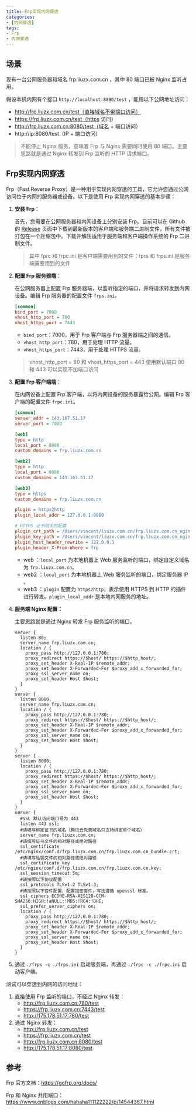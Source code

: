 ```yaml
---
title: Frp实现内网穿透
categories:
- [内网穿透]
tags:
- Frp
- 内网穿透
---
```


## 场景

现有一台公网服务器和域名 frp.liuzx.com.cn ，其中 80 端口已被 Nginx 监听占用。

假设本机内网有个接口 `http://localhost:8080/test` ，能用以下公网地址访问：

- http://frp.liuzx.com.cn/test（直接域名不带端口访问）
- https://frp.liuzx.com.cn/test（https 访问）
- http://frp.liuzx.com.cn:8080/test（域名 + 端口访问）
- http://ip:8080/test（IP + 端口访问）

> 不能停止 Nginx 服务，意味着 Frp 与 Nginx 需要同时使用 80 端口。主要思路就是通过 Nginx 转发到 Frp 监听的 HTTP 请求端口。

## Frp实现内网穿透

Frp（Fast Reverse Proxy）是一种用于实现内网穿透的工具，它允许您通过公网访问位于内网的服务器或设备。以下是使用 Frp 实现内网穿透的基本步骤：

1. **安装 Frp**：

   首先，您需要在公网服务器和内网设备上分别安装 Frp。目前可以在 Github 的 [Release](https://github.com/fatedier/frp/releases) 页面中下载到最新版本的客户端和服务端二进制文件，所有文件被打包在一个压缩包中。下载并解压适用于服务端和客户端操作系统的 Frp 二进制文件。

   > 其中 fprc 和 frpc.ini 是客户端需要用到的文件；fprs 和 frps.ini 是服务端需要用到的文件

2. **配置 Frp 服务器端**：

   在公网服务器上配置 Frp 服务器端，以监听指定的端口，并将请求转发到内网设备。编辑 Frp 服务器的配置文件 `frps.ini`。

   ```ini
   [common]
   bind_port = 7000
   vhost_http_port = 780
   vhost_https_port = 7443
   ```

   - `bind_port`：7000，用于 Frp 客户端与 Frp 服务器端之间的通信。
   - `vhost_http_port`：780，用于处理 HTTP 流量。
   - `vhost_https_port`：7443，用于处理 HTTPS 流量。

   > vhost_http_port = 80 和 vhost_https_port = 443 使用默认端口 80 和 443 可以实现不加端口访问

3. **配置 Frp 客户端端**：

   在内网设备上配置 Frp 客户端，以将内网设备的服务暴露给公网。编辑 Frp 客户端的配置文件 `frpc.ini`。

   ```ini
   [common]
   server_addr = 143.167.51.17
   server_port = 7000
   
   [web]
   type = http
   local_port = 8080
   custom_domains = frp.liuzx.com.cn
   
   [web2]
   type = http
   local_port = 8080
   custom_domains = 143.167.51.17
   
   [web3]
   type = https
   custom_domains = frp.liuzx.com.cn
   
   plugin = https2http
   plugin_local_addr = 127.0.0.1:8080
   
   # HTTPS 证书相关的配置
   plugin_crt_path = /Users/vincent/liuzx.com.cn/frp.liuzx.com.cn_nginx/frp.liuzx.com.cn_bundle.crt
   plugin_key_path = /Users/vincent/liuzx.com.cn/frp.liuzx.com.cn_nginx/frp.liuzx.com.cn.key
   plugin_host_header_rewrite = 127.0.0.1
   plugin_header_X-From-Where = frp
   ```

   - web ：`local_port` 为本地机器上 Web 服务监听的端口，绑定自定义域名为 `frp.liuzx.com.cn`。
   - web2 ：`local_port` 为本地机器上 Web 服务监听的端口，绑定服务器 IP 。
   - web3 ：`plugin` 配置为 `https2http`，表示使用 HTTPS 到 HTTP 的插件进行转发。`plugin_local_addr` 是本地内网服务的地址。

4. **服务端 Nginx 配置：**

   主要思路就是通过 Nginx 转发 Frp 服务监听的端口。

   ```nginx
   server {
     listen 80;
     server_name frp.liuzx.com.cn;
     location / {
       proxy_pass http://127.0.0.1:780;
       proxy_redirect https://$host/ https://$http_host/;
       proxy_set_header X-Real-IP $remote_addr;
       proxy_set_header X-Forwarded-For $proxy_add_x_forwarded_for;
       proxy_ssl_server_name on;
       proxy_set_header Host $host;
     }
   }
   server {
     listen 8080;
     server_name frp.liuzx.com.cn;
     location / {
       proxy_pass http://127.0.0.1:780;
       proxy_redirect https://$host/ https://$http_host/;
       proxy_set_header X-Real-IP $remote_addr;
       proxy_set_header X-Forwarded-For $proxy_add_x_forwarded_for;
       proxy_ssl_server_name on;
       proxy_set_header Host $host;
     }
   }
   server {
     listen 8080;
     location / {
       proxy_pass http://127.0.0.1:780;
       proxy_redirect https://$host/ https://$http_host/;
       proxy_set_header X-Real-IP $remote_addr;
       proxy_set_header X-Forwarded-For $proxy_add_x_forwarded_for;
       proxy_ssl_server_name on;
       proxy_set_header Host $host;
     }
   }
   server {
     #SSL 默认访问端口号为 443
     listen 443 ssl;
     #请填写绑定证书的域名（腾讯云免费域名只支持绑定单个域名）
     server_name frp.liuzx.com.cn;
     #请填写证书文件的相对路径或绝对路径
     ssl_certificate /etc/nginx/conf.d/frp.liuzx.com.cn/frp.liuzx.com.cn_bundle.crt;
     #请填写私钥文件的相对路径或绝对路径
     ssl_certificate_key /etc/nginx/conf.d/frp.liuzx.com.cn/frp.liuzx.com.cn.key;
     ssl_session_timeout 5m;
     #请按照以下协议配置
     ssl_protocols TLSv1.2 TLSv1.3;
     #请按照以下套件配置，配置加密套件，写法遵循 openssl 标准。
     ssl_ciphers ECDHE-RSA-AES128-GCM-SHA256:HIGH:!aNULL:!MD5:!RC4:!DHE;
     ssl_prefer_server_ciphers on;
     location / {
       proxy_pass http://127.0.0.1:780;
       proxy_redirect https://$host/ https://$http_host/;
       proxy_set_header X-Real-IP $remote_addr;
       proxy_set_header X-Forwarded-For $proxy_add_x_forwarded_for;
       proxy_ssl_server_name on;
       proxy_set_header Host $host;
     }
   }
   ```

5. 通过 `./frps -c ./frps.ini` 启动服务端，再通过 `./frpc -c ./frpc.ini` 启动客户端。

测试可以穿透到内网的访问地址：

1. 直接使用 Frp 监听的端口，不经过 Nginx 转发：
   - http://frp.liuzx.com.cn:780/test
   - https://frp.liuzx.com.cn:7443/test
   - http://175.178.51.17:780/test
2. 通过 Nginx 转发：
   - http://frp.liuzx.com.cn/test
   - https://frp.liuzx.com.cn/test
   - http://frp.liuzx.com.cn:8080/test
   - http://175.178.51.17:8080/test

## 参考

Frp 官方文档：https://gofrp.org/docs/

Frp 和 Nginx 共用端口：https://www.cnblogs.com/hahaha111122222/p/14544367.html